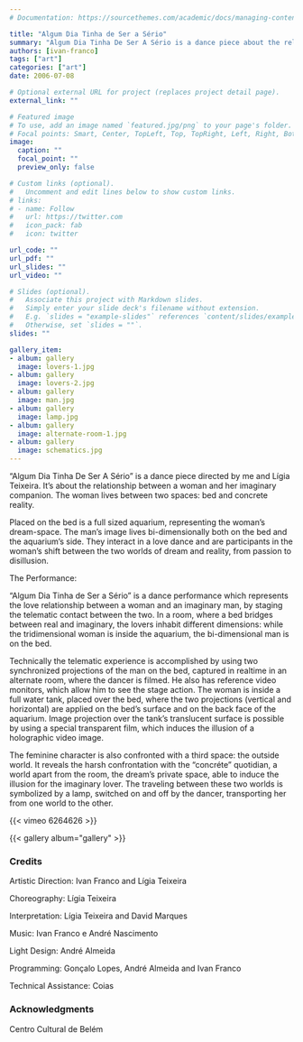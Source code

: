 ```yaml
---
# Documentation: https://sourcethemes.com/academic/docs/managing-content/

title: "Algum Dia Tinha de Ser a Sério"
summary: "Algum Dia Tinha De Ser A Sério is a dance piece about the relationship between a woman and the imaginary companion of her dreams."
authors: [ivan-franco]
tags: ["art"]
categories: ["art"]
date: 2006-07-08

# Optional external URL for project (replaces project detail page).
external_link: ""

# Featured image
# To use, add an image named `featured.jpg/png` to your page's folder.
# Focal points: Smart, Center, TopLeft, Top, TopRight, Left, Right, BottomLeft, Bottom, BottomRight.
image:
  caption: ""
  focal_point: ""
  preview_only: false

# Custom links (optional).
#   Uncomment and edit lines below to show custom links.
# links:
# - name: Follow
#   url: https://twitter.com
#   icon_pack: fab
#   icon: twitter

url_code: ""
url_pdf: ""
url_slides: ""
url_video: ""

# Slides (optional).
#   Associate this project with Markdown slides.
#   Simply enter your slide deck's filename without extension.
#   E.g. `slides = "example-slides"` references `content/slides/example-slides.md`.
#   Otherwise, set `slides = ""`.
slides: ""

gallery_item:
- album: gallery
  image: lovers-1.jpg
- album: gallery
  image: lovers-2.jpg
- album: gallery
  image: man.jpg
- album: gallery
  image: lamp.jpg
- album: gallery
  image: alternate-room-1.jpg
- album: gallery
  image: schematics.jpg
---
```

“Algum Dia Tinha De Ser A Sério” is a dance piece directed by me and Lígia Teixeira. It’s about the relationship between a woman and her imaginary companion. The woman lives between two spaces: bed and concrete reality.

Placed on the bed is a full sized aquarium, representing the woman’s dream-space. The man’s image lives bi-dimensionally both on the bed and the aquarium’s side. They interact in a love dance and are participants in the woman’s shift between the two worlds of dream and reality, from passion to disillusion.

The Performance:

“Algum Dia Tinha de Ser a Sério” is a dance performance which represents the love relationship between a woman and an imaginary man, by staging the telematic contact between the two. In a room, where a bed bridges between real and imaginary, the lovers inhabit different dimensions: while the tridimensional woman is inside the aquarium, the bi-dimensional man is on the bed.

Technically the telematic experience is accomplished by using two synchronized projections of the man on the bed, captured in realtime in an alternate room, where the dancer is filmed. He also has reference video monitors, which allow him to see the stage action. The woman is inside a full water tank, placed over the bed, where the two projections (vertical and horizontal) are applied on the bed’s surface and on the back face of the aquarium. Image projection over the tank’s translucent surface is possible by using a special transparent film, which induces the illusion of a holographic video image.

The feminine character is also confronted with a third space: the outside world. It reveals the harsh confrontation with the “concréte” quotidian, a world apart from the room, the dream’s private space, able to induce the illusion for the imaginary lover. The traveling between these two worlds is symbolized by a lamp, switched on and off by the dancer, transporting her from one world to the other.

{{< vimeo 6264626 >}}

{{< gallery album="gallery" >}}

### Credits
Artistic Direction: Ivan Franco and Lígia Teixeira

Choreography: Lígia Teixeira

Interpretation: Lígia Teixeira and David Marques

Music: Ivan Franco e André Nascimento

Light Design: André Almeida

Programming: Gonçalo Lopes, André Almeida and Ivan Franco

Technical Assistance: Coias

### Acknowledgments
Centro Cultural de Belém
